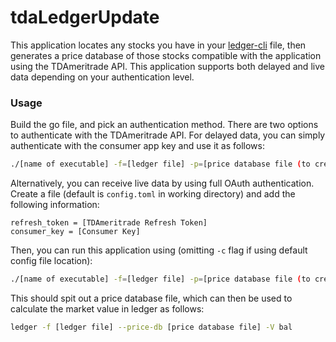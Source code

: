 # tdaLedgerUpdate

This application locates any stocks you have in your [ledger-cli](https://ledger-cli.org) file, then generates a price database of those stocks compatible with the application using the TDAmeritrade API. This application supports both delayed and live data depending on your authentication level.

### Usage

Build the go file, and pick an authentication method. There are two options to authenticate with the TDAmeritrade API. For delayed data, you can simply authenticate with the consumer app key and use it as follows:

```bash
./[name of executable] -f=[ledger file] -p=[price database file (to create or update)] -a=[TDAmeritade Application Key] -b=[Name of ledger binary]
```

Alternatively, you can receive live data by using full OAuth authentication. Create a file (default is `config.toml` in working directory) and add the following information:

```
refresh_token = [TDAmeritrade Refresh Token]
consumer_key = [Consumer Key]
```

Then, you can run this application using (omitting `-c` flag if using default config file location):

```bash
./[name of executable] -f=[ledger file] -p=[price database file (to create or update)] -c=[TOML File Location] -b=[Name of ledger binary]
```

This should spit out a price database file, which can then be used to calculate the market value in ledger as follows:

```bash
ledger -f [ledger file] --price-db [price database file] -V bal
```
